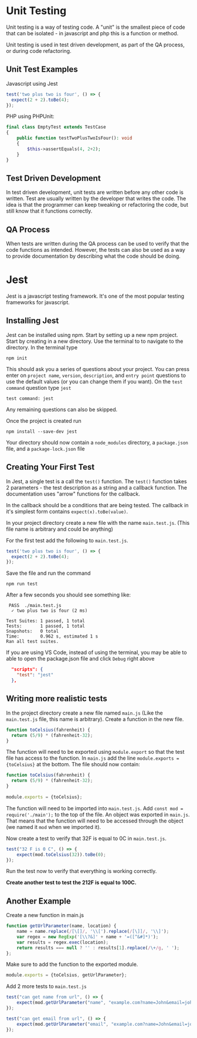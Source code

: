 # Unit Testing
Unit testing is a way of testing code. A "unit" is the smallest piece of code
that can be isolated - in javascript and php this is a function or 
method. 

Unit testing is used in test driven development, as part of the QA process, or during code refactoring.

Unit Test Examples
---
Javascript using Jest 
```javascript
test('two plus two is four', () => {
  expect(2 + 2).toBe(4);
});
```
PHP using PHPUnit:
```php
final class EmptyTest extends TestCase
{
    public function testTwoPlusTwoIsFour(): void
    {
        $this->assertEquals(4, 2+2);
    }
}
```


Test Driven Development
----------------
In test driven development, unit tests are written before any other code is written.
Test are usually written by the developer that writes the code. The idea is that the 
programmer can keep tweaking or refactoring the code, but still know that it functions correctly.

QA Process
---
When tests are written during the QA process can be used to verify that the code functions as intended.
However, the tests can also be used as a way to provide documentation by describing what the code should
be doing.

Jest
===
Jest is a javascript testing framework. It's one of the most popular testing frameworks for javascript.

Installing Jest
---
Jest can be installed using npm. 
Start by setting up a new npm project. Start by creating in a new directory. Use the terminal to 
to navigate to the directory. In the terminal type
```shell
npm init
```

This should ask you a series of questions about your project. 
You can press enter on `project name`, `version`, `description`, and `entry point` questions 
to use the default values (or you can change them if you want). On the `test command` question type `jest`
```shell
test command: jest
``` 
Any remaining questions can also be skipped.

Once the project is created run 
```shell
npm install --save-dev jest
```

Your directory should now contain a `node_modules` directory, a `package.json` file, and a `package-lock.json` file

Creating Your First Test
---
In Jest, a single test is a call the `test()` function. The `test()` function takes 2 parameters - the test description as a string and a callback function. 
The documentation uses "arrow" functions for the callback. 

In the callback should be a conditions that are being tested. The callback in it's simplest form contains `expect(x).toBe(value)`. 

In your project directory create a new file with the name `main.test.js`. (This file name is arbitrary and could be anything)

For the first test add the following to `main.test.js`. 
```javascript
test('two plus two is four', () => {
  expect(2 + 2).toBe(4);
});
```

Save the file and run the command
```shell
npm run test
```


After a few seconds you should see something like:

```shell
 PASS  ./main.test.js
  ✓ two plus two is four (2 ms)

Test Suites: 1 passed, 1 total
Tests:       1 passed, 1 total
Snapshots:   0 total
Time:        0.962 s, estimated 1 s
Ran all test suites.
```

If you are using VS Code, instead of using the terminal, you may be able to able to open the package.json file and click `Debug` right above

```json
  "scripts": {
    "test": "jest"
  },
```

Writing more realistic tests
---
In the project directory create a new file named `main.js` (Like the `main.test.js` file, this name is arbitrary).
Create a function in the new file. 
```javascript
function toCelsius(fahrenheit) {
  return (5/9) * (fahrenheit-32);
}
```
The function will need to be exported using `module.export` so that the test file has access to the function. 
In `main.js` add the line `module.exports = {toCelsius}` at the bottom. The file should now contain:
```javascript
function toCelsius(fahrenheit) {
  return (5/9) * (fahrenheit-32);
}
 
module.exports = {toCelsius};
```

The function will need to be imported into `main.test.js`. Add `const mod = require('./main');` to the top of the file.
An object was exported in `main.js`. That means that the function will need to be accessed through the object (we named it `mod` when we imported it). 


Now create a test to verify that 32F is equal to 0C in `main.test.js`.
```javascript
test("32 F is 0 C", () => {
    expect(mod.toCelsius(32)).toBe(0);
});   
```
Run the test now to verify that everything is working correctly. 

**Create another test to test the 212F is equal to 100C.**

Another Example
---

Create a new function in main.js
```javascript
function getUrlParameter(name, location) {
    name = name.replace(/[\[]/, '\\[').replace(/[\]]/, '\\]');
    var regex = new RegExp('[\\?&]' + name + '=([^&#]*)');
    var results = regex.exec(location);
    return results === null ? '' : results[1].replace(/\+/g, ' ');
};
```
Make sure to add the function to the exported module. 
```javascript
module.exports = {toCelsius, getUrlParameter};
```

Add 2 more tests to `main.test.js`
```javascript
test("can get name from url", () => {
    expect(mod.getUrlParameter("name", "example.com?name=John&email=john%40example.com")).toBe("John");
});

test("can get email from url", () => {
    expect(mod.getUrlParameter("email", "example.com?name=John&email=john%40example.com")).toBe("john@example.com");
});
```








 
 





  
